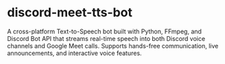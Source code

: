 # discord-meet-tts-bot
A cross-platform Text-to-Speech bot built with Python, FFmpeg, and Discord Bot API that streams real-time speech into both Discord voice channels and Google Meet calls. Supports hands-free communication, live announcements, and interactive voice features.
